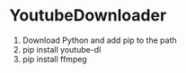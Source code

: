 # YoutubeDownloader
1. Download Python and add pip to the path
2. pip install youtube-dl
3. pip install ffmpeg

